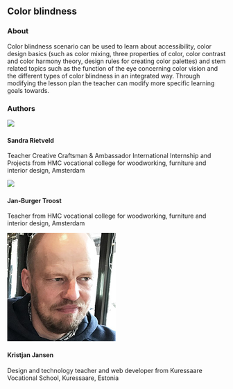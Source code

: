 ## Color blindness

### About

Color blindness scenario can be used to learn about accessibility, color design basics (such as color mixing, three properties of color, color contrast and color harmony theory, design rules for creating color palettes) and stem related topics such as the function of the eye concerning color vision and the different types of color blindness  in an integrated way. Through modifying the lesson plan the teacher can modify more specific learning goals towards.

### Authors

<div class="grid" style="--cols: 100px 1fr">

<img src="../images/team/germany_sandrarietveld.jpg" />

<div>

  #### Sandra Rietveld

  Teacher Creative Craftsman & Ambassador International Internship and Projects from HMC vocational college for woodworking, furniture and interior design, Amsterdam

</div>

<img src="../images/team/germany_janburgertroost.jpg" />

<div>

  #### Jan-Burger Troost

  Teacher from HMC vocational college for woodworking, furniture and interior design, Amsterdam

</div>


<img src="../images/team/estonia_kristjanjansen.jpg" />

<div>

  #### Kristjan Jansen

  Design and technology teacher and web developer from Kuressaare Vocational School, Kuressaare, Estonia

</div>